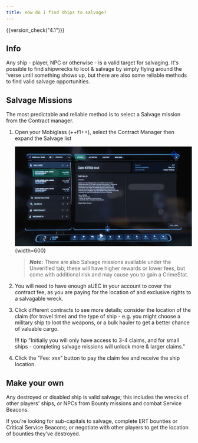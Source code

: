 ```yaml
---
title: How do I find ships to salvage?
---
```


{{version_check("4.1")}}

## Info

Any ship - player, NPC or otherwise - is a valid target for salvaging. It's
possible to find shipwrecks to loot & salvage by simply flying around the
'verse until something shows up, but there are also some reliable methods to
find valid salvage opportunities.

## Salvage Missions

The most predictable and reliable method is to select a Salvage mission from the
Contract manager.

1. Open your Mobiglass (++f1++), select the Contract Manager then expand the
Salvage list

    ![Salvage Contract](./images/salvage-contract.jpg){width=600}

    > ***Note:*** There are also Salvage missions available under the Unverified
    tab; these will have higher rewards or lower fees, but come with additional
    risk and may cause you to gain a CrimeStat.

2. You will need to have enough aUEC in your account to cover the contract fee,
as you are paying for the location of and exclusive rights to a salvagable
wreck.

3. Click different contracts to see more details; consider the location of the
claim (for travel time) and the type of ship - e.g. you might choose a military
ship to loot the weapons, or a bulk hauler to get a better chance of valuable
cargo.

    <!-- markdownlint-disable-next-line MD013 -->
    !!! tip "Initially you will only have access to 3-4 claims, and for small ships - completing salvage missions will unlock more & larger claims."

4. Click the "Fee: *xxx*" button to pay the claim fee and receive the ship
location.

## Make your own

Any destroyed or disabled ship is valid salvage; this includes the wrecks of
other players' ships, or NPCs from Bounty missions and combat Service Beacons.

If you're looking for sub-capitals to salvage, complete ERT bounties or Critical
Service Beacons; or negotiate with other players to get the location of bounties
they've destroyed.
